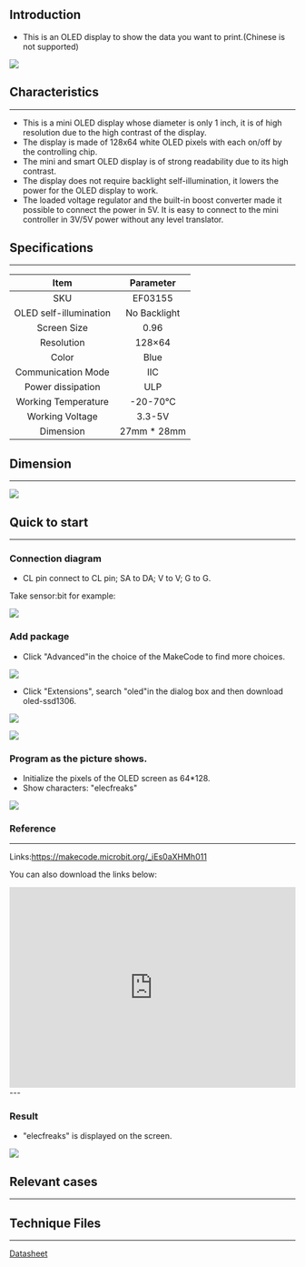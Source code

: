 ## Introduction
- This is an OLED display to show the data you want to print.(Chinese is not supported)

 ![](https://i.imgur.com/Xa4wAJ3.jpg)

## Characteristics
---


- This is a mini OLED display whose diameter is only 1 inch, it is of high resolution due to the  high contrast of the display.
- The display is made of 128x64 white OLED pixels with each on/off by the controlling chip.
- The mini and smart OLED display is of strong  readability due to its high contrast.
- The display does not require backlight self-illumination, it lowers the power for the OLED display to work.
- The loaded voltage regulator and the built-in boost converter made it possible to connect the power in 5V. It is easy to connect to the mini controller in 3V/5V power without any level translator. 

## Specifications
---
Item | Parameter 
:-: | :-: 
SKU|EF03155
OLED self-illumination|No Backlight
Screen Size | 0.96
Resolution|128×64
Color|Blue
Communication Mode|IIC
Power dissipation|ULP
Working Temperature|-20-70℃
Working Voltage|3.3-5V
Dimension|27mm * 28mm

## Dimension
---

 ![](https://i.imgur.com/0C9CgFF.jpg)

## Quick to start
---

### Connection diagram
- CL pin connect to CL pin; SA to DA; V to V; G to G.

Take sensor:bit for example:

 ![](https://i.imgur.com/JnrQKL9.png)

###  Add package
- Click "Advanced"in the choice of the MakeCode to find more choices.

 ![](https://i.imgur.com/smtcNoB.png)



- Click "Extensions", search "oled"in the dialog box and then download oled-ssd1306.

 ![](https://i.imgur.com/25Cwyvf.png)

 ![](https://i.imgur.com/XWFXKaU.png)

### Program as the picture shows.
- Initialize the pixels of the OLED screen as 64*128.
- Show characters: "elecfreaks"

 ![](https://i.imgur.com/IK3ue9u.png)

### Reference
---


Links:https://makecode.microbit.org/_iEs0aXHMh011

You can also download the links below:

<div style="position:relative;height:0;padding-bottom:70%;overflow:hidden;"><iframe style="position:absolute;top:0;left:0;width:100%;height:100%;" src="https://makecode.microbit.org/#pub:_iEs0aXHMh011" frameborder="0" sandbox="allow-popups allow-forms allow-scripts allow-same-origin"></iframe></div>  
---

### Result
- "elecfreaks" is displayed on the screen.

 ![](https://i.imgur.com/2ThINGK.jpg)

## Relevant cases
---

## Technique Files
---
[Datasheet](https://elecfreaks.com/estore/download/EF03155-Datasheet)
